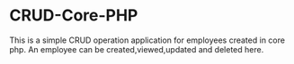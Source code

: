 # CRUD-Core-PHP

This is a simple CRUD operation application for employees created in core php.
An employee can be created,viewed,updated and deleted here.
